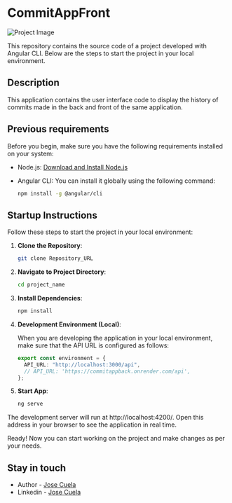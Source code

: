 # CommitAppFront

![Project Image](https://i.imgur.com/l5nZVAe.png.png)

This repository contains the source code of a project developed with Angular CLI. Below are the steps to start the project in your local environment.

## Description

This application contains the user interface code to display the history of commits made in the back and front of the same application.

## Previous requirements

Before you begin, make sure you have the following requirements installed on your system:

- Node.js: [Download and Install Node.js](https://nodejs.org/)
- Angular CLI: You can install it globally using the following command:

  ```bash
  npm install -g @angular/cli
  ```

## Startup Instructions

Follow these steps to start the project in your local environment:

1. **Clone the Repository**:

   ```bash
   git clone Repository_URL
   ```

2. **Navigate to Project Directory**:

   ```bash
   cd project_name
   ```

3. **Install Dependencies**:

   ```bash
   npm install
   ```

4. **Development Environment (Local)**:

   When you are developing the application in your local environment, make sure that the API URL is configured as follows:

   ```typescript
   export const environment = {
     API_URL: "http://localhost:3000/api",
     // API_URL: 'https://commitappback.onrender.com/api',
   };
   ```

5. **Start App**:

   ```bash
   ng serve
   ```

The development server will run at http://localhost:4200/. Open this address in your browser to see the application in real time.

Ready! Now you can start working on the project and make changes as per your needs.

## Stay in touch

- Author - [Jose Cuela](https://github.com/jgcuelap17722)
- Linkedin - [Jose Cuela](https://www.linkedin.com/in/jose-cuela-dev/)
